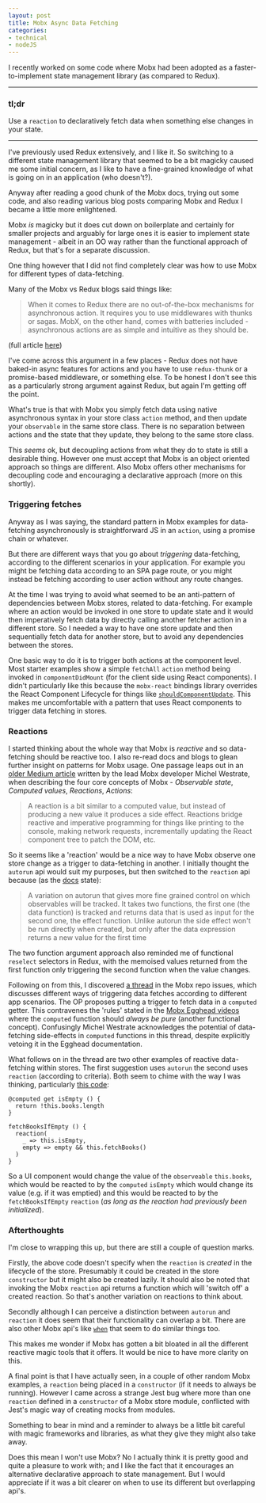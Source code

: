 ```yaml
---
layout: post
title: Mobx Async Data Fetching
categories:
- technical
- nodeJS
---
```


I recently worked on some code where Mobx had been adopted as a faster-to-implement state management library (as compared to Redux).

---

### tl;dr
Use a `reaction` to declaratively fetch data when something else changes in your state.

---

I've previously used Redux extensively, and I like it. So switching to a different state management library that seemed to be a bit magicky caused me some initial concern, as I like to have a fine-grained knowledge of what is going on in an application (who doesn't?).

Anyway after reading a good chunk of the Mobx docs, trying out some code, and also reading various blog posts comparing Mobx and Redux I became a little more enlightened.

Mobx _is_ magicky but it does cut down on boilerplate and certainly for smaller projects and arguably for large ones it is easier to implement state management - albeit in an OO way rather than the functional approach of Redux, but that's for a separate discussion.

One thing however that I did not find completely clear was how to use Mobx for different types of data-fetching.

Many of the Mobx vs Redux blogs said things like:

> When it comes to Redux there are no out-of-the-box mechanisms for asynchronous action. It requires you to use middlewares with thunks or sagas. MobX, on the other hand, comes with batteries included - asynchronous actions are as simple and intuitive as they should be.

(full article [here](http://www.merixstudio.com/blog/mobx-alternative-redux-react-development/))

I've come across this argument in a few places - Redux does not have baked-in async features for actions and you have to use `redux-thunk` or a promise-based middleware, or something else. To be honest I don't see this as a particularly strong argument against Redux, but again I'm getting off the point.

What's true is that with Mobx you simply fetch data using native asynchronous syntax in your store class `action` method, and then update your `observable` in the same store class. There is no separation between actions and the state that they update, they belong to the same store class.

This _seems_ ok, but decoupling actions from what they do to state is still a desirable thing. However one must accept that Mobx is an object oriented approach so things are different. Also Mobx offers other mechanisms for decoupling code and encouraging a declarative approach (more on this shortly).

### Triggering fetches

Anyway as I was saying, the standard pattern in Mobx examples for data-fetching asynchronously is straightforward JS in an `action`, using a promise chain or whatever. 

But there are different ways that you go about _triggering_ data-fetching, according to the different scenarios in your application. For example you might be fetching data according to an SPA page route, or you might instead be fetching according to user action without any route changes.

At the time I was trying to avoid what seemed to be an anti-pattern of dependencies between Mobx stores, related to data-fetching. For example where an action would be invoked in one store to update state and it would then imperatively fetch data by directly calling another fetcher action in a different store. So I needed a way to have one store update and then sequentially fetch data for another store, but to avoid any dependencies between the stores.

One basic way to do it is to trigger both actions at the component level. Most starter examples show a simple `fetchAll` `action` method being invoked in `componentDidMount` (for the client side using React components). I didn't particularly like this because the `mobx-react` bindings library overrides the React Component Lifecycle for things like [`shouldComponentUpdate`](https://github.com/mobxjs/mobx-react#about-shouldcomponentupdate). This makes me uncomfortable with a pattern that uses React components to trigger data fetching in stores.

### Reactions

I started thinking about the whole way that Mobx is _reactive_ and so data-fetching should be reactive too. I also re-read docs and blogs to glean further insight on patterns for Mobx usage. One passage leaps out in an [older Medium article](https://medium.com/@mweststrate/becoming-fully-reactive-an-in-depth-explanation-of-mobservable-55995262a254) written by the lead Mobx developer Michel Westrate, when describing the four core concepts of Mobx - _Observable state_, _Computed values_, _Reactions_, _Actions_:

> A reaction is a bit similar to a computed value, but instead of producing a new value it produces a side effect. Reactions bridge reactive and imperative programming for things like printing to the console, making network requests, incrementally updating the React component tree to patch the DOM, etc.

So it seems like a 'reaction' would be a nice way to have Mobx observe one store change as a trigger to data-fetching in another. I initially thought the `autorun` api would suit my purposes, but then switched to the `reaction` api because (as the [docs](https://mobx.js.org/refguide/reaction.html) state):

> A variation on autorun that gives more fine grained control on which observables will be tracked. It takes two functions, the first one (the data function) is tracked and returns data that is used as input for the second one, the effect function. Unlike autorun the side effect won't be run directly when created, but only after the data expression returns a new value for the first time

The two function argument approach also reminded me of functional `reselect` selectors in Redux, with the memoised values returned from the first function only triggering the second function when the value changes.

Following on from this, I discovered [a thread](https://github.com/mobxjs/mobx/issues/307) in the Mobx repo issues, which discusses different ways of triggering data fetches according to different app scenarios. The OP proposes putting a trigger to fetch data in a `computed` getter. This contravenes the 'rules' stated in the [Mobx Egghead videos](https://egghead.io/lessons/javascript-derive-computed-values-and-manage-side-effects-with-mobx-reactions) where the `computed` function should _always be pure_ (another functional concept). Confusingly Michel Westrate acknowledges the potential of data-fetching side-effects in `computed` functions in this thread, despite explicitly vetoing it in the Egghead documentation.

What follows on in the thread are two other examples of reactive data-fetching within stores. The first suggestion uses `autorun` the second uses `reaction` (according to criteria). Both seem to chime with the way I was thinking, particularly [this code](https://github.com/mobxjs/mobx/issues/307#issuecomment-225968987):

```
@computed get isEmpty () {
  return !this.books.length
}

fetchBooksIfEmpty () {
  reaction(
    _ => this.isEmpty,
    empty => empty && this.fetchBooks()
  )
}
```

So a UI component would change the value of the `observeable` `this.books`, which would be reacted to by the `computed` `isEmpty` which would change its value (e.g. if it was emptied) and this would be reacted to by the `fetchBooksIfEmpty` `reaction` (_as long as the reaction had previously been initialized_).

### Afterthoughts

I'm close to wrapping this up, but there are still a couple of question marks. 

Firstly, the above code doesn't specify when the `reaction` is _created_ in the lifecycle of the store. Presumably it could be created in the store `constructor` but it might also be created lazily. It should also be noted that invoking the Mobx `reaction` api returns a function which will 'switch off' a created reaction. So that's another variation on reactions to think about.

Secondly although I can perceive a distinction between `autorun` and `reaction` it does seem that their functionality can overlap a bit. There are also other Mobx api's like [`when`](https://mobx.js.org/refguide/when.html) that seem to do similar things too. 

This makes me wonder if Mobx has gotten a bit bloated in all the different reactive magic tools that it offers. It would be nice to have more clarity on this.

A final point is that I have actually seen, in a couple of other random Mobx examples, a `reaction` being placed in a `constructor` (if it needs to always be running). However I came across a strange Jest bug where more than one `reaction` defined in a `constructor` of a Mobx store module, conflicted with Jest's magic way of creating mocks from modules. 

Something to bear in mind and a reminder to always be a little bit careful with magic frameworks and libraries, as what they give they might also take away.

Does this mean I won't use Mobx? No I actually think it is pretty good and quite a pleasure to work with; and I like the fact that it encourages an alternative declarative approach to state management. But I would appreciate if it was a bit clearer on when to use its different but overlapping api's.






